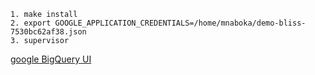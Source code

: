 ```
1. make install
2. export GOOGLE_APPLICATION_CREDENTIALS=/home/mnaboka/demo-bliss-7530bc62af38.json
3. supervisor
```

[google BigQuery UI](https://bigquery.cloud.google.com/table/massive-bliss-781:dcos_performance2.mnaboka)

